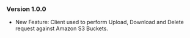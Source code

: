 ### Version 1.0.0

- New Feature: Client used to perform Upload, Download and Delete request against Amazon S3 Buckets.